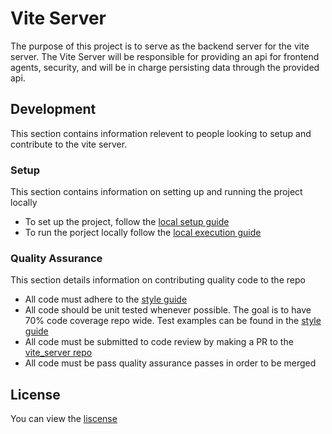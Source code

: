 # Vite Server
The purpose of this project is to serve as the backend server for the vite
server. The Vite Server will be responsible for providing an api for frontend
agents, security, and will be in charge persisting data through the provided
api.

## Development

This section contains information relevent to people looking to setup and contribute
to the vite server.

### Setup

This section contains information on setting up and running the project locally

- To set up the project, follow the [local setup guide](LOCAL_SETUP.md)
- To run the porject locally follow the [local execution guide](LOCAL_RUN.md)

### Quality Assurance

This section details information on contributing quality code to the repo

- All code must adhere to the [style guide](STYLE.md)
- All code should be unit tested whenever possible. The goal is to have 70% code coverage repo wide. Test examples can be found in the [style guide](STYLE.md)
- All code must be submitted to code review by making a PR to the [vite_server repo](https://github.com:theVite/vite_server.git)
- All code must be pass quality assurance passes in order to be merged

## License

You can view the [liscense](LICENSE)
